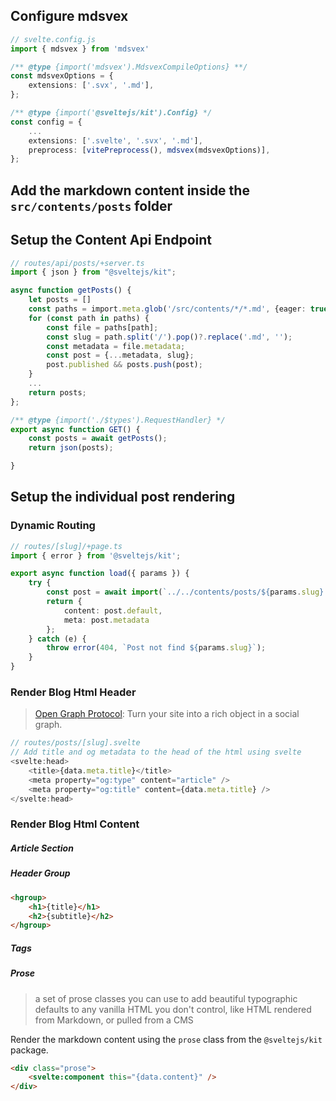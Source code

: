 ## Configure mdsvex

```ts
// svelte.config.js
import { mdsvex } from 'mdsvex'

/** @type {import('mdsvex').MdsvexCompileOptions} **/
const mdsvexOptions = {
	extensions: ['.svx', '.md'],
};

/** @type {import('@sveltejs/kit').Config} */
const config = {
    ...
	extensions: ['.svelte', '.svx', '.md'],
	preprocess: [vitePreprocess(), mdsvex(mdsvexOptions)],
};
```

## Add the markdown content inside the `src/contents/posts` folder

## Setup the Content Api Endpoint

```ts
// routes/api/posts/+server.ts
import { json } from "@sveltejs/kit";

async function getPosts() {
    let posts = []
    const paths = import.meta.glob('/src/contents/*/*.md', {eager: true});
    for (const path in paths) {
        const file = paths[path];
        const slug = path.split('/').pop()?.replace('.md', '');
        const metadata = file.metadata;
        const post = {...metadata, slug};
        post.published && posts.push(post);
    }
    ...
    return posts;
};

/** @type {import('./$types').RequestHandler} */
export async function GET() {
    const posts = await getPosts();
    return json(posts);

}
```

## Setup the individual post rendering

### Dynamic Routing

```ts
// routes/[slug]/+page.ts
import { error } from '@sveltejs/kit';

export async function load({ params }) {
	try {
		const post = await import(`../../contents/posts/${params.slug}.md`);
		return {
			content: post.default,
			meta: post.metadata
		};
	} catch (e) {
		throw error(404, `Post not find ${params.slug}`);
	}
}
```

### Render Blog Html Header

> [Open Graph Protocol](https://ogp.me/): Turn your site into a rich object in a social graph.

```ts
// routes/posts/[slug].svelte
// Add title and og metadata to the head of the html using svelte
<svelte:head>
    <title>{data.meta.title}</title>
    <meta property="og:type" content="article" />
    <meta property="og:title" content={data.meta.title} />
</svelte:head>
```

### Render Blog Html Content

##### Article Section

##### Header Group

```html
<hgroup>
	<h1>{title}</h1>
	<h2>{subtitle}</h2>
</hgroup>
```

##### Tags

##### Prose

> a set of prose classes you can use to add beautiful typographic defaults to any vanilla HTML you don't control, like HTML rendered from Markdown, or pulled from a CMS

Render the markdown content using the `prose` class from the `@sveltejs/kit` package.

```html
<div class="prose">
	<svelte:component this="{data.content}" />
</div>
```
